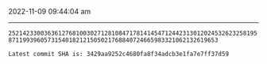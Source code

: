 2022-11-09 09:44:04 am

---

`252142330036361276810030271281084717814145471244231301202453262325819587119939605731540182121505021768840724665983321062132619653`

`Latest commit SHA is: 3429aa9252c4680fa8f34adcb3e1fa7e7ff37d59 `
